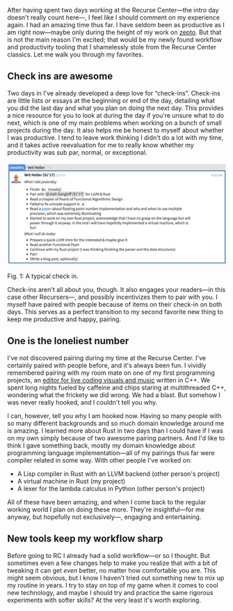 After having spent two days working at the Recurse Center—the intro day doesn't
really count here—, I feel like I should comment on my experience again. I had
an amazing time thus far. I have seldom been as productive as I am right now—maybe
only during the height of my work on [zepto](https://github.com/zepto-lang/zepto).
But that is not the main reason I'm excited; that would be my newly found workflow
and productivity tooling that I shamelessly stole from the Recurse Center classics.
Let me walk you through my favorites.

## Check ins are awesome

Two days in I've already developed a deep love for “check-ins”. Check-ins are
little lists or essays at the beginning or end of the day, detailing what you
did the last day and what you plan on doing the next day. This provides a nice
resource for you to look at during the day if you're unsure what to do next,
which is one of my main problems when working on a bunch of small projects
during the day. It also helps me be honest to myself about whether I was
productive. I tend to leave work thinking I didn't do a lot with my time, and
it takes active reevaluation for me to really know whether my productivity was
sub par, normal, or exceptional.

![](/images/checkin.png)

<div class="figure-label">Fig. 1: A typical check in.</div>

Check-ins aren't all about you, though. It also engages your readers—in this
case other Recursers—, and possibly incentivizes them to pair with you. I myself
have paired with people because of items on their check-in on both days. This
serves as a perfect transition to my second favorite new thing to keep me
productive and happy, pairing.

## One is the loneliest number

I've not discovered pairing during my time at the Recurse Center. I've certainly
paired with people before, and it's always been fun. I vividly remembered
pairing with my room mate on one of my first programming projects, an [editor
for live coding visuals and music](https://github.com/VetoProjects/VetoLC)
written in C++. We spent long nights fueled by caffeine and chips staring at
multithreaded C++, wondering what the frickety we did wrong. We had a blast. But
somehow I was never really hooked, and I couldn't tell you why.

I can, however, tell you why I am hooked now. Having so many people with so many
different backgrounds and so much domain knowledge around me is amazing. I
learned more about Rust in two days than I could have if I was on my own simply
because of two awesome pairing partners. And I'd like to think I gave something
back, mostly my domain knowledge about programming language implementation—all
of my pairings thus far were compiler related in some way. With other people
I've worked on:

- A Lisp compiler in Rust with an LLVM backend (other person's project)
- A virtual machine in Rust (my project)
- A lexer for the lambda calculus in Python (other person's project)

All of these have been amazing, and when I come back to the regular working
world I plan on doing these more. They're insightful—for me anyway, but
hopefully not exclusively—, engaging and entertaining.

## New tools keep my workflow sharp

Before going to RC I already had a solid workflow—or so I thought. But sometimes
even a few changes help to make you realize that with a bit of tweaking it can
get *even* better, no matter how comfortable you are. This might seem obvious,
but I know I haven't tried out something new to mix up my routine in years. I
try to stay on top of my game when it comes to cool new technology, and maybe
I should try and practice the same rigorous experiments with softer skills? At
the very least it's worth exploring.
